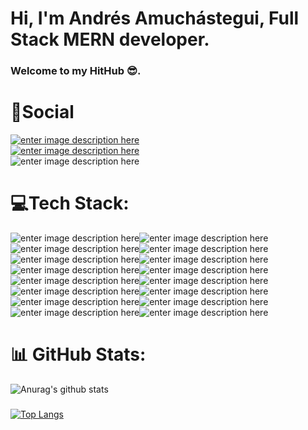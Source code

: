 
<h1>Hi, I'm Andrés Amuchástegui, Full Stack MERN developer.</h1>
<h3>Welcome to my HitHub 😎.</h3>

# 📱Social
[![enter image description here](https://emojipedia-us.s3.amazonaws.com/content/2020/04/05/yt.png)
 ](https://www.youtube.com/user/andresamuchastegui)          
[![enter image description here](https://camo.githubusercontent.com/f17ba9730c27e5f1230325b94c8b68bbf3115d32650866f6e3d0ade68201beea/68747470733a2f2f696d672e736869656c64732e696f2f62616467652f4c696e6b6564496e2d2532333030373742352e7376673f6c6f676f3d6c696e6b6564696e266c6f676f436f6c6f723d7768697465)](https://www.linkedin.com/in/andr%C3%A9s-amuch%C3%A1stegui-3b47ab21b/)   
![enter image description here](https://educacion30.b-cdn.net/wp-content/uploads/2019/06/homer.gif)
 
# 💻Tech Stack:
![enter image description here](https://camo.githubusercontent.com/683a41e83e2c9f7735dd7fae5ae39b39d2bac48f8e23e4b6f494e8297852e837/68747470733a2f2f696d672e736869656c64732e696f2f62616467652f68746d6c352d2532334533344632362e7376673f7374796c653d666c6174266c6f676f3d68746d6c35266c6f676f436f6c6f723d7768697465)![enter image description here](https://camo.githubusercontent.com/b4befe54390ddf13216a4b89766f748847cd9240ca756eab2296d3e26da8e2ef/68747470733a2f2f696d672e736869656c64732e696f2f62616467652f637373332d2532333135373242362e7376673f7374796c653d666c6174266c6f676f3d63737333266c6f676f436f6c6f723d7768697465)![enter image description here](https://camo.githubusercontent.com/cbb8e4880d4bfab6d65ca222c95492345ecc8020a9c179729f9c35ddd789a632/68747470733a2f2f696d672e736869656c64732e696f2f62616467652f6a6176617363726970742d2532333332333333302e7376673f7374796c653d666c6174266c6f676f3d6a617661736372697074266c6f676f436f6c6f723d253233463744463145)![enter image description here](https://camo.githubusercontent.com/7d8ead1f1eff1acd1bbc3dce7b75d341c04f766160205b3c55e9626127670989/68747470733a2f2f696d672e736869656c64732e696f2f62616467652f626f6f7473747261702d2532333536334437432e7376673f7374796c653d666c6174266c6f676f3d626f6f747374726170266c6f676f436f6c6f723d7768697465)![enter image description here](https://camo.githubusercontent.com/be0341460963bc4ff9b532f9c172cc1a7c68eb299f7aea5d690ed0a24047b1e2/68747470733a2f2f696d672e736869656c64732e696f2f62616467652f72656163742d2532333230323332612e7376673f7374796c653d666c6174266c6f676f3d7265616374266c6f676f436f6c6f723d253233363144414642)![enter image description here](https://camo.githubusercontent.com/96233428e218fcd9b9f35bf40d1480d6adfb38b20ae0b48ddf391f296e6d8a35/68747470733a2f2f696d672e736869656c64732e696f2f62616467652f72656163745f6e61746976652d2532333230323332612e7376673f7374796c653d666c6174266c6f676f3d7265616374266c6f676f436f6c6f723d253233363144414642)![enter image description here](https://camo.githubusercontent.com/e7e4e8c6d9861020d0abf2fdee0621cd240f0a66532a5e45847aee356e5c6256/68747470733a2f2f696d672e736869656c64732e696f2f62616467652f4d55492d2532333030383143422e7376673f7374796c653d666c6174266c6f676f3d6d6174657269616c2d7569266c6f676f436f6c6f723d7768697465)![enter image description here](https://camo.githubusercontent.com/ab492acda3600d641aa87a179c5cfa09875c198809045d835210a381edae87b9/68747470733a2f2f696d672e736869656c64732e696f2f62616467652f52656163745f526f757465722d4341343234353f7374796c653d666c6174266c6f676f3d72656163742d726f75746572266c6f676f436f6c6f723d7768697465)![enter image description here](https://camo.githubusercontent.com/967e65f67e4a1a9185c7f6d5fdb0cf3588aed0b70538a57cd36f34a1c9ba56f2/68747470733a2f2f696d672e736869656c64732e696f2f62616467652f72656475782d2532333539336438382e7376673f7374796c653d666c6174266c6f676f3d7265647578266c6f676f436f6c6f723d7768697465)![enter image description here](https://camo.githubusercontent.com/5dcbe7e68ee581c83b9757c7fcf186d09171b8481bcd4901ee95f76298b5f424/68747470733a2f2f696d672e736869656c64732e696f2f62616467652f4a57542d626c61636b3f7374796c653d666c6174266c6f676f3d4a534f4e253230776562253230746f6b656e73)![enter image description here](https://camo.githubusercontent.com/b3010a63aacf785d717bfcd6ca376473fc31655e4c2d0f9826504bbebb397a4d/68747470733a2f2f696d672e736869656c64732e696f2f62616467652f657870726573732e6a732d2532333430346435392e7376673f7374796c653d666c6174266c6f676f3d65787072657373266c6f676f436f6c6f723d253233363144414642)![enter image description here](https://camo.githubusercontent.com/532e7f0e2a18756d452f215749bbf270182280689b091516bdf0ff97e3d8e9c1/68747470733a2f2f696d672e736869656c64732e696f2f62616467652f6e6f64652e6a732d3644413535463f7374796c653d666c6174266c6f676f3d6e6f64652e6a73266c6f676f436f6c6f723d7768697465)![enter image description here](https://camo.githubusercontent.com/5728d52bd05d09a1034eede929f2779a8a2fa58534fc1d73dd980d921b31cb2e/68747470733a2f2f696d672e736869656c64732e696f2f62616467652f476f6f676c65253230436c6f75642d2532333432383546342e7376673f7374796c653d666c6174266c6f676f3d676f6f676c652d636c6f7564266c6f676f436f6c6f723d7768697465)![enter image description here](https://camo.githubusercontent.com/39f3f1372c6201500182d025fb21157b40e742b497482305c4b03b37d3f9abad/68747470733a2f2f696d672e736869656c64732e696f2f62616467652f4d6f6e676f44422d2532333465613934622e7376673f7374796c653d666c6174266c6f676f3d6d6f6e676f6462266c6f676f436f6c6f723d7768697465)![enter image description here](https://camo.githubusercontent.com/b152bfaf72055cdec5b9bfe86e89b49bb10ef49ec096e3b8d370698d42f5b9e7/68747470733a2f2f696d672e736869656c64732e696f2f62616467652f506f73746d616e2d4646364333373f7374796c653d666c6174266c6f676f3d706f73746d616e266c6f676f436f6c6f723d7768697465)![enter image description here](https://camo.githubusercontent.com/d67d0379ab48a4ddede6b28904480f1ac311927074089d00b47f0fdcecd0baa3/68747470733a2f2f696d672e736869656c64732e696f2f62616467652f6865726f6b752d2532333433303039382e7376673f7374796c653d666c6174266c6f676f3d6865726f6b75266c6f676f436f6c6f723d7768697465)

<h1> 📊 GitHub Stats: </h1> 

![Anurag's github stats](https://github-readme-stats.vercel.app/api?username=AndresAmu&show_icons=true&theme=dark)
###
[![Top Langs](https://github-readme-stats.vercel.app/api/top-langs/?username=AndresAmu&layout=compact)](https://github.com/anuraghazra/github-readme-stats)
